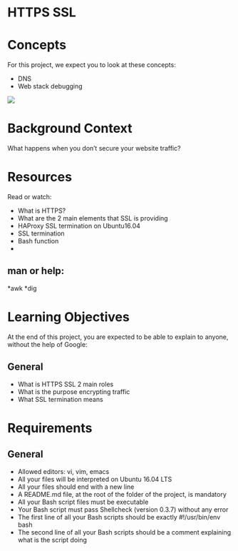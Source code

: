 # HTTPS SSL

# Concepts
For this project, we expect you to look at these concepts:

* DNS
* Web stack debugging

![](https://s3.amazonaws.com/intranet-projects-files/holbertonschool-sysadmin_devops/276/FlhGPEK.png)

# Background Context
What happens when you don’t secure your website traffic?

# Resources
Read or watch:

* What is HTTPS?
* What are the 2 main elements that SSL is providing
* HAProxy SSL termination on Ubuntu16.04
* SSL termination
* Bash function
* 
## man or help:

*awk
*dig

# Learning Objectives
At the end of this project, you are expected to be able to explain to anyone, without the help of Google:

## General
* What is HTTPS SSL 2 main roles
* What is the purpose encrypting traffic
* What SSL termination means

# Requirements
## General
* Allowed editors: vi, vim, emacs
* All your files will be interpreted on Ubuntu 16.04 LTS
* All your files should end with a new line
* A README.md file, at the root of the folder of the project, is mandatory
* All your Bash script files must be executable
* Your Bash script must pass Shellcheck (version 0.3.7) without any error
* The first line of all your Bash scripts should be exactly #!/usr/bin/env bash
* The second line of all your Bash scripts should be a comment explaining what is the script doing

